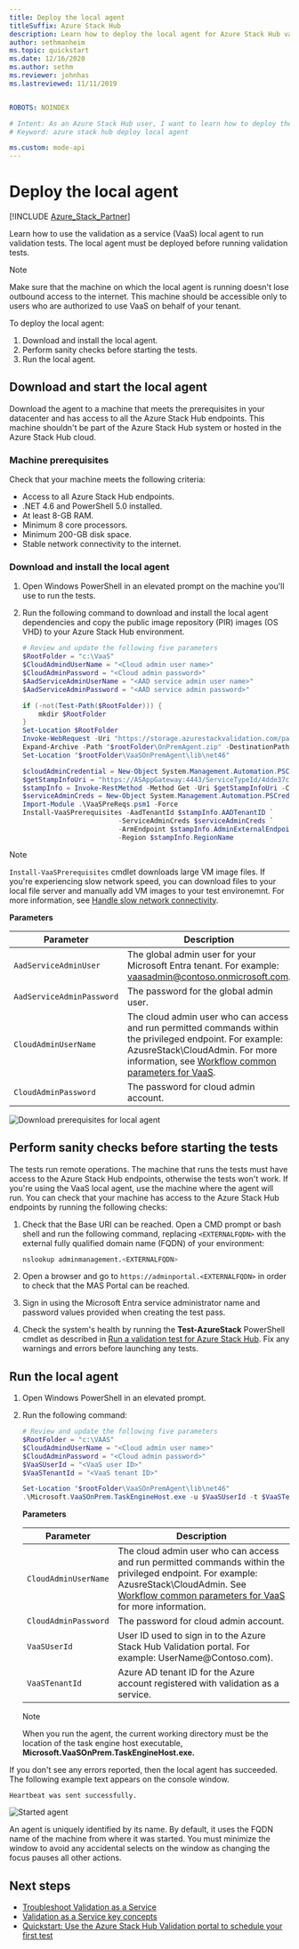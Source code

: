 ```yaml
---
title: Deploy the local agent
titleSuffix: Azure Stack Hub
description: Learn how to deploy the local agent for Azure Stack Hub validation as a service.
author: sethmanheim
ms.topic: quickstart
ms.date: 12/16/2020
ms.author: sethm
ms.reviewer: johnhas
ms.lastreviewed: 11/11/2019


ROBOTS: NOINDEX

# Intent: As an Azure Stack Hub user, I want to learn how to deploy the local agent for Azure Stack Hub validation as a service.
# Keyword: azure stack hub deploy local agent

ms.custom: mode-api
---
```



# Deploy the local agent

[!INCLUDE [Azure_Stack_Partner](./includes/azure-stack-partner-appliesto.md)]

Learn how to use the validation as a service (VaaS) local agent to run validation tests. The local agent must be deployed before running validation tests.

> [!Note]  
> Make sure that the machine on which the local agent is running doesn't lose outbound access to the internet. This machine should be accessible only to users who are authorized to use VaaS on behalf of your tenant.

To deploy the local agent:

1. Download and install the local agent.
2. Perform sanity checks before starting the tests.
3. Run the local agent.

## Download and start the local agent

Download the agent to a machine that meets the prerequisites in your datacenter and has access to all the Azure Stack Hub endpoints. This machine shouldn't be part of the Azure Stack Hub system or hosted in the Azure Stack Hub cloud.

### Machine prerequisites

Check that your machine meets the following criteria:

- Access to all Azure Stack Hub endpoints.
- .NET 4.6 and PowerShell 5.0 installed.
- At least 8-GB RAM.
- Minimum 8 core processors.
- Minimum 200-GB disk space.
- Stable network connectivity to the internet.

### Download and install the local agent

1. Open Windows PowerShell in an elevated prompt on the machine you'll use to run the tests.
2. Run the following command to download and install the local agent dependencies and copy the public image repository (PIR) images (OS VHD) to your Azure Stack Hub environment.

    ```powershell
    # Review and update the following five parameters
    $RootFolder = "c:\VaaS"
    $CloudAdmindUserName = "<Cloud admin user name>"
    $CloudAdminPassword = "<Cloud admin password>"
    $AadServiceAdminUserName = "<AAD service admin user name>"
    $AadServiceAdminPassword = "<AAD service admin password>"

    if (-not(Test-Path($RootFolder))) {
        mkdir $RootFolder
    }
    Set-Location $RootFolder
    Invoke-WebRequest -Uri "https://storage.azurestackvalidation.com/packages/Microsoft.VaaSOnPrem.TaskEngineHost.latest.nupkg" -outfile "$rootFolder\OnPremAgent.zip"
    Expand-Archive -Path "$rootFolder\OnPremAgent.zip" -DestinationPath "$rootFolder\VaaSOnPremAgent" -Force
    Set-Location "$rootFolder\VaaSOnPremAgent\lib\net46"

    $cloudAdminCredential = New-Object System.Management.Automation.PSCredential($cloudAdmindUserName, (ConvertTo-SecureString $cloudAdminPassword -AsPlainText -Force))
    $getStampInfoUri = "https://ASAppGateway:4443/ServiceTypeId/4dde37cc-6ee0-4d75-9444-7061e156507f/CloudDefinition/GetStampInformation" 
    $stampInfo = Invoke-RestMethod -Method Get -Uri $getStampInfoUri -Credential $cloudAdminCredential -ErrorAction Stop
    $serviceAdminCreds = New-Object System.Management.Automation.PSCredential $aadServiceAdminUserName, (ConvertTo-SecureString $aadServiceAdminPassword -AsPlainText -Force)
    Import-Module .\VaaSPreReqs.psm1 -Force
    Install-VaaSPrerequisites -AadTenantId $stampInfo.AADTenantID `
                            -ServiceAdminCreds $serviceAdminCreds `
                            -ArmEndpoint $stampInfo.AdminExternalEndpoints.AdminResourceManager `
                            -Region $stampInfo.RegionName
    ```

> [!Note]  
> `Install-VaaSPrerequisites` cmdlet downloads large VM image files. If you're experiencing slow network speed, you can download files to your local file server and manually add VM images to your test environemnt. For more information, see [Handle slow network connectivity](azure-stack-vaas-troubleshoot.md#handle-slow-network-connectivity).

**Parameters**

| Parameter | Description |
| --- | --- |
| `AadServiceAdminUser` | The global admin user for your Microsoft Entra tenant. For example: vaasadmin@contoso.onmicrosoft.com. |
| `AadServiceAdminPassword` | The password for the global admin user. |
| `CloudAdminUserName` | The cloud admin user who can access and run permitted commands within the privileged endpoint. For example: AzusreStack\CloudAdmin. For more information, see [Workflow common parameters for VaaS](azure-stack-vaas-parameters.md). |
| `CloudAdminPassword` | The password for cloud admin account.|

![Download prerequisites for local agent](media/installing-prereqs.png)

## Perform sanity checks before starting the tests

The tests run remote operations. The machine that runs the tests must have access to the Azure Stack Hub endpoints, otherwise the tests won't work. If you're using the VaaS local agent, use the machine where the agent will run. You can check that your machine has access to the Azure Stack Hub endpoints by running the following checks:

1. Check that the Base URI can be reached. Open a CMD prompt or bash shell and run the following command, replacing `<EXTERNALFQDN>` with the external fully qualified domain name (FQDN) of your environment:

    ```bash
    nslookup adminmanagement.<EXTERNALFQDN>
    ```

2. Open a browser and go to `https://adminportal.<EXTERNALFQDN>` in order to check that the MAS Portal can be reached.

3. Sign in using the Microsoft Entra service administrator name and password values provided when creating the test pass.

4. Check the system's health by running the **Test-AzureStack** PowerShell cmdlet as described in [Run a validation test for Azure Stack Hub](../operator/azure-stack-diagnostic-test.md). Fix any warnings and errors before launching any tests.

## Run the local agent

1. Open Windows PowerShell in an elevated prompt.

2. Run the following command:

    ```powershell
   # Review and update the following five parameters
    $RootFolder = "c:\VAAS"
    $CloudAdmindUserName = "<Cloud admin user name>"
    $CloudAdminPassword = "<Cloud admin password>"
    $VaaSUserId = "<VaaS user ID>"
    $VaaSTenantId = "<VaaS tenant ID>"

    Set-Location "$rootFolder\VaaSOnPremAgent\lib\net46"
    .\Microsoft.VaaSOnPrem.TaskEngineHost.exe -u $VaaSUserId -t $VaaSTenantId -x $CloudAdmindUserName -y $CloudAdminPassword
    ```

      **Parameters**  

    | Parameter | Description |
    | --- | --- |
    | `CloudAdminUserName` | The cloud admin user who can access and run permitted commands within the privileged endpoint. For example: AzusreStack\CloudAdmin. See [Workflow common parameters for VaaS](azure-stack-vaas-parameters.md) for more information. |
    | `CloudAdminPassword` | The password for cloud admin account.|
    | `VaaSUserId` | User ID used to sign in to the Azure Stack Hub Validation portal. For example: UserName\@Contoso.com). |
    | `VaaSTenantId` | Azure AD tenant ID for the Azure account registered with validation as a service. |

    > [!Note]  
    > When you run the agent, the current working directory must be the location of the task engine host executable, **Microsoft.VaaSOnPrem.TaskEngineHost.exe.**

If you don't see any errors reported, then the local agent has succeeded. The following example text appears on the console window.

`Heartbeat was sent successfully.`

![Started agent](media/started-agent.png)

An agent is uniquely identified by its name. By default, it uses the FQDN name of the machine from where it was started. You must minimize the window to avoid any accidental selects on the window as changing the focus pauses all other actions.

## Next steps

- [Troubleshoot Validation as a Service](azure-stack-vaas-troubleshoot.md)
- [Validation as a Service key concepts](azure-stack-vaas-key-concepts.md)
- [Quickstart: Use the Azure Stack Hub Validation portal to schedule your first test](azure-stack-vaas-schedule-test-pass.md)
